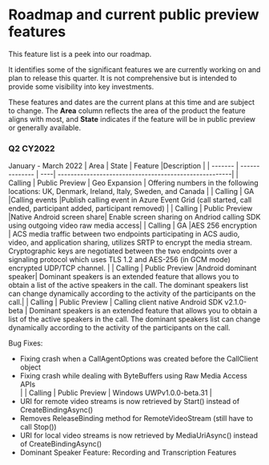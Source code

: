 # Roadmap and current public preview features

This feature list is a peek into our roadmap. <!--, and clones [our GitHub project](https://github.com/Azure/Communication/projects/1) --> 

It identifies some of the significant features we are currently working on and plan to release this quarter. <!--a rough timeframe for when you can expect to see them.--> It is not comprehensive but is intended to provide some visibility into key investments.

These features and dates are the current plans at this time and are subject to change. The **Area** column reflects the area of the product the feature aligns with most, and **State**  indicates if the feature will be in public preview or generally available. <!-- Links are provided to Azure DevOps (ADO) tracking that is used internally by Microsoft.-->

### Q2 CY2022
January - March 2022
| Area    | State          | Feature |Description                                                |
| ------- | -------------- | ----| ------------------------------------------------------|
| Calling | Public Preview | Geo Expansion | Offering numbers in the following locations: UK, Denmark, Ireland, Italy, Sweden, and Canada  |
| Calling    | GA |Calling events  |Publish calling event in Azure Event Grid (call started, call ended, participant added, participant removed) |
| Calling | Public Preview |Native Android screen share| Enable screen sharing on Andriod calling SDK using outgoing video raw media access|
| Calling    | GA |AES 256 encryption  | ACS media traffic between two endpoints participating in ACS audio, video, and application sharing, utilizes SRTP to encrypt the media stream. Cryptographic keys are negotiated between the two endpoints over a signaling protocol which uses TLS 1.2 and AES-256 (in GCM mode) encrypted UDP/TCP channel. |
| Calling | Public Preview |Android dominant speaker| Dominant speakers is an extended feature that allows you to obtain a list of the active speakers in the call. The dominant speakers list can change dynamically according to the activity of the participants on the call.|
| Calling | Public Preview | Calling client native Android SDK v2.1.0-beta | Dominant speakers is an extended feature that allows you to obtain a list of the active speakers in the call. The dominant speakers list can change dynamically according to the activity of the participants on the call. <p></p><p>Bug Fixes:</p> <div> <ul><li>Fixing crash when a CallAgentOptions was created before the CallClient object</li> <li>Fixing crash while dealing with ByteBuffers using Raw Media Access APIs</li>|
| Calling | Public Preview | Windows UWPv1.0.0-beta.31 | <li>URI for remote video streams is now retrieved by Start() instead of CreateBindingAsync()</li> <li>Removes ReleaseBinding method for RemoteVideoStream (still have to call Stop())</li><li>URI for local video streams is now retrieved by MediaUriAsync() instead of CreateBindingAsync()</li> <li>Dominant Speaker Feature: Recording and Transcription Features</li>
